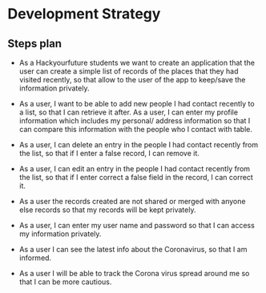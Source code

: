 # Development Strategy

## Steps plan


* As a Hackyourfuture students we want to create an application that the user can create a simple list of records of the places that they had visited  recently, so that allow to the user of the app to keep/save the information privately.

*  As a user, I want to be able to add new people I had contact recently to a list, so that I can retrieve it after.
 As a user, I can enter my profile information which includes my personal/ address information so that I can compare this information with the people who I contact with table. 
 
* As a user, I can delete an entry in the people I had contact recently from the list, so that if I enter a false record, I can remove it. 
  
* As a user, I can edit an entry in the people I had contact recently from the list, so that if I enter correct a false field in the  record, I can correct it.
  
*  As a user  the records created  are not shared or merged with anyone else records so that my records will be kept privately.

* As a user, I can enter my user name and password so that I can access my information privately.
  
* As a user I can see the latest info about the Coronavirus, so that I am informed.
  
* As a user I will be able to track  the Corona virus spread around me so that I can be more cautious. 
